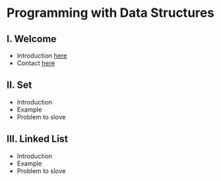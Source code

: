 # Programming with Data Structures
## I. Welcome
* Introduction [here](0-welcome.md)
* Contact [here]()
## II. Set
* Introduction
* Example
* Problem to slove
## III. Linked List
* Introduction
* Example
* Problem to slove
